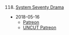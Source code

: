 118. [System Seventy Drama](https://linuxgamecast.com/2018/05/lwdw-118-system-seventy-drama/)
   * 2018-05-16
      * [Patreon](https://www.patreon.com/posts/lwdw-118-system-18850669)
      * [UNCUT Patreon](https://www.patreon.com/posts/lwdw-118-uncut-18850724)
